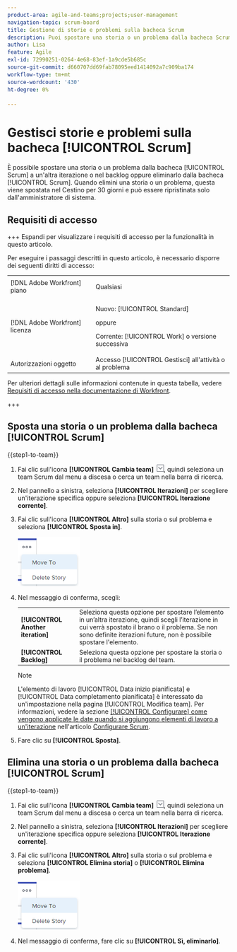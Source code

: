 ```yaml
---
product-area: agile-and-teams;projects;user-management
navigation-topic: scrum-board
title: Gestione di storie e problemi sulla bacheca Scrum
description: Puoi spostare una storia o un problema dalla bacheca Scrum a un’altra iterazione o nel backlog, oppure eliminarlo dalla bacheca Scrum. Quando elimini una storia o un problema, questa viene spostata nel Cestino per 30 giorni e può essere ripristinata solo dall'amministratore di sistema.
author: Lisa
feature: Agile
exl-id: 72990251-0264-4e68-83ef-1a9cde5b685c
source-git-commit: d660707dd69fab78095eed1414092a7c909ba174
workflow-type: tm+mt
source-wordcount: '430'
ht-degree: 0%

---
```


# Gestisci storie e problemi sulla bacheca [!UICONTROL Scrum]

È possibile spostare una storia o un problema dalla bacheca [!UICONTROL Scrum] a un&#39;altra iterazione o nel backlog oppure eliminarlo dalla bacheca [!UICONTROL Scrum]. Quando elimini una storia o un problema, questa viene spostata nel Cestino per 30 giorni e può essere ripristinata solo dall&#39;amministratore di sistema.

## Requisiti di accesso

+++ Espandi per visualizzare i requisiti di accesso per la funzionalità in questo articolo.

Per eseguire i passaggi descritti in questo articolo, è necessario disporre dei seguenti diritti di accesso:

<table style="table-layout:auto"> 
 <tbody> 
  <tr> 
   <td role="rowheader">[!DNL Adobe Workfront] piano</td> 
   <td> <p>Qualsiasi</p> </td> 
  </tr> 
  <tr> 
   <td role="rowheader">[!DNL Adobe Workfront] licenza</td> 
   <td> <p>Nuovo: [!UICONTROL Standard]</p> 
   oppure
   <p>Corrente: [!UICONTROL Work] o versione successiva</p> </td> 
  </tr>
   <tr> 
   <td role="rowheader">Autorizzazioni oggetto</td> 
   <td>Accesso [!UICONTROL Gestisci] all'attività o al problema </td> 
  </tr>
 </tbody> 
</table>

Per ulteriori dettagli sulle informazioni contenute in questa tabella, vedere [Requisiti di accesso nella documentazione di Workfront](/help/quicksilver/administration-and-setup/add-users/access-levels-and-object-permissions/access-level-requirements-in-documentation.md).

+++

## Sposta una storia o un problema dalla bacheca [!UICONTROL Scrum]

{{step1-to-team}}

1. Fai clic sull&#39;icona **[!UICONTROL Cambia team]** ![Cambia team](assets/switch-team-icon.png), quindi seleziona un team Scrum dal menu a discesa o cerca un team nella barra di ricerca.
1. Nel pannello a sinistra, seleziona **[!UICONTROL Iterazioni]** per scegliere un&#39;iterazione specifica oppure seleziona **[!UICONTROL Iterazione corrente]**.
1. Fai clic sull&#39;icona **[!UICONTROL Altro]** sulla storia o sul problema e seleziona **[!UICONTROL Sposta in]**.

   ![Elimina o sposta la storia dalla bacheca Scrum](assets/scrum-delete-move-story.png)

1. Nel messaggio di conferma, scegli:

   <table style="table-layout:auto">
    <tr>
        <td><strong>[!UICONTROL Another iteration]</strong></td>
        <td>Seleziona questa opzione per spostare l’elemento in un’altra iterazione, quindi scegli l’iterazione in cui verrà spostato il brano o il problema. Se non sono definite iterazioni future, non è possibile spostare l'elemento.</td>
    </tr>
    <tr>
        <td><strong>[!UICONTROL Backlog]</strong></td>
        <td>Seleziona questa opzione per spostare la storia o il problema nel backlog del team.</td>
    </tr>
   </table>

   >[!NOTE]
   >
   >L&#39;elemento di lavoro [!UICONTROL Data inizio pianificata] e [!UICONTROL Data completamento pianificata] è interessato da un&#39;impostazione nella pagina [!UICONTROL Modifica team]. Per informazioni, vedere la sezione [[!UICONTROL Configurare] come vengono applicate le date quando si aggiungono elementi di lavoro a un&#39;iterazione](../../../agile/get-started-with-agile-in-workfront/configure-scrum.md#configur5) nell&#39;articolo [Configurare Scrum](../../../agile/get-started-with-agile-in-workfront/configure-scrum.md).

1. Fare clic su **[!UICONTROL Sposta]**.

## Elimina una storia o un problema dalla bacheca [!UICONTROL Scrum]

{{step1-to-team}}

1. Fai clic sull&#39;icona **[!UICONTROL Cambia team]** ![Cambia team](assets/switch-team-icon.png), quindi seleziona un team Scrum dal menu a discesa o cerca un team nella barra di ricerca.
1. Nel pannello a sinistra, seleziona **[!UICONTROL Iterazioni]** per scegliere un&#39;iterazione specifica oppure seleziona **[!UICONTROL Iterazione corrente]**.
1. Fai clic sull&#39;icona **[!UICONTROL Altro]** sulla storia o sul problema e seleziona **[!UICONTROL Elimina storia]** o **[!UICONTROL Elimina problema]**.

   ![Elimina o sposta la storia dalla bacheca Scrum](assets/scrum-delete-move-story.png)

1. Nel messaggio di conferma, fare clic su **[!UICONTROL Sì, eliminarlo]**.
